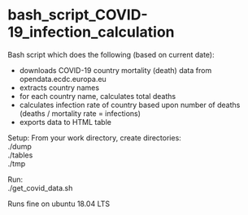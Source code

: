 # bash_script_COVID-19_infection_calculation

Bash script which does the following (based on current date):
 * downloads COVID-19 country mortality (death) data from opendata.ecdc.europa.eu
 * extracts country names
 * for each country name, calculates total deaths 
 * calculates infection rate of country based upon number of deaths (deaths / mortality rate = infections)
 * exports data to HTML table

Setup:
From your work directory, create directories:<br />
./dump<br />
./tables<br />
./tmp<br />

Run:<br />
./get_covid_data.sh

Runs fine on ubuntu 18.04 LTS
